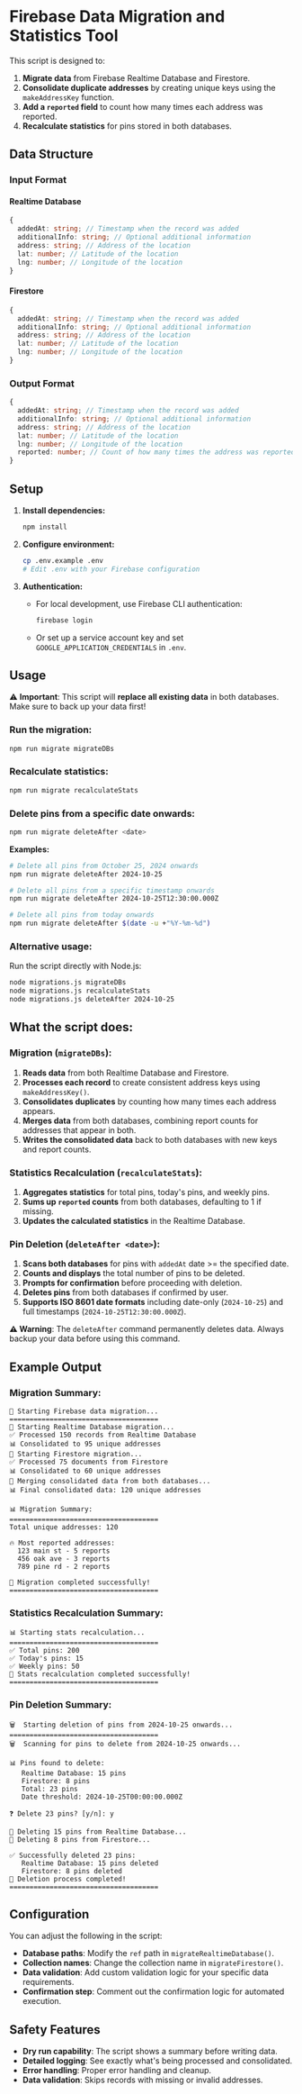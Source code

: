 # Firebase Data Migration and Statistics Tool

This script is designed to:

1. **Migrate data** from Firebase Realtime Database and Firestore.
2. **Consolidate duplicate addresses** by creating unique keys using the `makeAddressKey` function.
3. **Add a `reported` field** to count how many times each address was reported.
4. **Recalculate statistics** for pins stored in both databases.

## Data Structure

### Input Format

#### Realtime Database

```typescript
{
  addedAt: string; // Timestamp when the record was added
  additionalInfo: string; // Optional additional information
  address: string; // Address of the location
  lat: number; // Latitude of the location
  lng: number; // Longitude of the location
}
```

#### Firestore

```typescript
{
  addedAt: string; // Timestamp when the record was added
  additionalInfo: string; // Optional additional information
  address: string; // Address of the location
  lat: number; // Latitude of the location
  lng: number; // Longitude of the location
}
```

### Output Format

```typescript
{
  addedAt: string; // Timestamp when the record was added
  additionalInfo: string; // Optional additional information
  address: string; // Address of the location
  lat: number; // Latitude of the location
  lng: number; // Longitude of the location
  reported: number; // Count of how many times the address was reported
}
```

## Setup

1. **Install dependencies:**

   ```bash
   npm install
   ```

2. **Configure environment:**

   ```bash
   cp .env.example .env
   # Edit .env with your Firebase configuration
   ```

3. **Authentication:**
   - For local development, use Firebase CLI authentication:
     ```bash
     firebase login
     ```
   - Or set up a service account key and set `GOOGLE_APPLICATION_CREDENTIALS` in `.env`.

## Usage

⚠️ **Important**: This script will **replace all existing data** in both databases. Make sure to back up your data first!

### Run the migration:

```bash
npm run migrate migrateDBs
```

### Recalculate statistics:

```bash
npm run migrate recalculateStats
```

### Delete pins from a specific date onwards:

```bash
npm run migrate deleteAfter <date>
```

**Examples:**

```bash
# Delete all pins from October 25, 2024 onwards
npm run migrate deleteAfter 2024-10-25

# Delete all pins from a specific timestamp onwards
npm run migrate deleteAfter 2024-10-25T12:30:00.000Z

# Delete all pins from today onwards
npm run migrate deleteAfter $(date -u +"%Y-%m-%d")
```

### Alternative usage:

Run the script directly with Node.js:

```bash
node migrations.js migrateDBs
node migrations.js recalculateStats
node migrations.js deleteAfter 2024-10-25
```

## What the script does:

### Migration (`migrateDBs`):

1. **Reads data** from both Realtime Database and Firestore.
2. **Processes each record** to create consistent address keys using `makeAddressKey()`.
3. **Consolidates duplicates** by counting how many times each address appears.
4. **Merges data** from both databases, combining report counts for addresses that appear in both.
5. **Writes the consolidated data** back to both databases with new keys and report counts.

### Statistics Recalculation (`recalculateStats`):

1. **Aggregates statistics** for total pins, today's pins, and weekly pins.
2. **Sums up `reported` counts** from both databases, defaulting to 1 if missing.
3. **Updates the calculated statistics** in the Realtime Database.

### Pin Deletion (`deleteAfter <date>`):

1. **Scans both databases** for pins with `addedAt` date >= the specified date.
2. **Counts and displays** the total number of pins to be deleted.
3. **Prompts for confirmation** before proceeding with deletion.
4. **Deletes pins** from both databases if confirmed by user.
5. **Supports ISO 8601 date formats** including date-only (`2024-10-25`) and full timestamps (`2024-10-25T12:30:00.000Z`).

**⚠️ Warning**: The `deleteAfter` command permanently deletes data. Always backup your data before using this command.

## Example Output

### Migration Summary:

```
🚀 Starting Firebase data migration...
=====================================
🔄 Starting Realtime Database migration...
✅ Processed 150 records from Realtime Database
📊 Consolidated to 95 unique addresses
🔄 Starting Firestore migration...
✅ Processed 75 documents from Firestore
📊 Consolidated to 60 unique addresses
🔄 Merging consolidated data from both databases...
📊 Final consolidated data: 120 unique addresses

📊 Migration Summary:
=====================================
Total unique addresses: 120

🔥 Most reported addresses:
  123 main st - 5 reports
  456 oak ave - 3 reports
  789 pine rd - 2 reports

🎉 Migration completed successfully!
=====================================
```

### Statistics Recalculation Summary:

```
📊 Starting stats recalculation...
=====================================
✅ Total pins: 200
✅ Today's pins: 15
✅ Weekly pins: 50
🎉 Stats recalculation completed successfully!
=====================================
```

### Pin Deletion Summary:

```
🗑️  Starting deletion of pins from 2024-10-25 onwards...
=====================================
🗑️  Scanning for pins to delete from 2024-10-25 onwards...

📊 Pins found to delete:
   Realtime Database: 15 pins
   Firestore: 8 pins
   Total: 23 pins
   Date threshold: 2024-10-25T00:00:00.000Z

❓ Delete 23 pins? [y/n]: y

🔄 Deleting 15 pins from Realtime Database...
🔄 Deleting 8 pins from Firestore...

✅ Successfully deleted 23 pins:
   Realtime Database: 15 pins deleted
   Firestore: 8 pins deleted
🎉 Deletion process completed!
=====================================
```

## Configuration

You can adjust the following in the script:

- **Database paths**: Modify the `ref` path in `migrateRealtimeDatabase()`.
- **Collection names**: Change the collection name in `migrateFirestore()`.
- **Data validation**: Add custom validation logic for your specific data requirements.
- **Confirmation step**: Comment out the confirmation logic for automated execution.

## Safety Features

- **Dry run capability**: The script shows a summary before writing data.
- **Detailed logging**: See exactly what's being processed and consolidated.
- **Error handling**: Proper error handling and cleanup.
- **Data validation**: Skips records with missing or invalid addresses.
